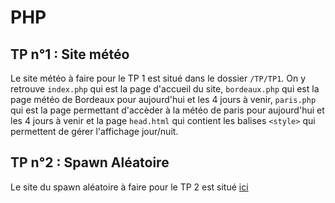 # PHP
## TP n°1 : Site météo
Le site météo à faire pour le TP 1 est situé dans le dossier `/TP/TP1`. On y retrouve `index.php` qui est la page d'accueil du site, `bordeaux.php` qui est la page météo de Bordeaux pour aujourd'hui et les 4 jours à venir, `paris.php` qui est la page permettant d'accèder à la météo de paris pour aujourd'hui et les 4 jours à venir et la page `head.html` qui contient les balises `<style>` qui permettent de gérer l'affichage jour/nuit.

## TP n°2 : Spawn Aléatoire
Le site du spawn aléatoire à faire pour le TP 2 est situé [ici](https://github.com/Soteded/PHP/tree/master/TP/TP2%20-%20Spawn%20Al%C3%A9atoire)
